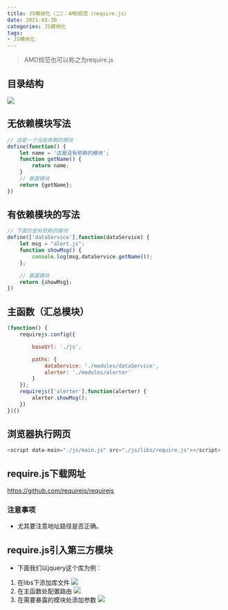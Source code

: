 ```yaml
---
title: JS模块化（二）：AMD规范（require.js）
date: 2021-03-30
categories: JS模块化
tags: 
- JS模块化
---
```

>AMD规范也可以称之为require.js
## 目录结构
![](https://img-blog.csdnimg.cn/img_convert/ad2d597039f9ae457f8072d1a1a6da7a.png)

## 无依赖模块写法
```js
// 这是一个没有依赖的模块
define(function() {
    let name = '这是没有依赖的模块';
    function getName() {
        return name;
    }
    // 暴露模块
    return {getName};
})
```
## 有依赖模块的写法
```js
// 下面的是有依赖的模块
define(['dataService'],function(dataService) {
    let msg = "alert.js";
    function showMsg() {
        console.log(msg,dataService.getName());
    };

    // 暴露模块
    return {showMsg};
})
```
## 主函数（汇总模块）
```js
(function() {
    requirejs.config({

        baseUrl: './js',

        paths: {
            dataService: './modules/dataService',
            alerter: './modules/alerter'
        }
    });
    requirejs(['alerter'],function(alerter) {
        alerter.showMsg();
    })
})()
```
## 浏览器执行网页
```js
<script data-main="./js/main.js" src="./js/libs/require.js"></script>
```
## require.js下载网址
https://github.com/requirejs/requirejs
### 注意事项
* 尤其要注意地址路径是否正确。
## require.js引入第三方模块
* 下面我们以jquery这个库为例：
1. 在libs下添加库文件
![](https://img-blog.csdnimg.cn/img_convert/160f0e107058a36212317385f323bd08.png)
2. 在主函数处配置路由
![](https://img-blog.csdnimg.cn/img_convert/b7d602bf2cedf9344e0439b8ba4fa570.png)
3. 在需要暴露的模块处添加参数
![](https://img-blog.csdnimg.cn/img_convert/778d72d0092026ed3edc389ea491f2e0.png)